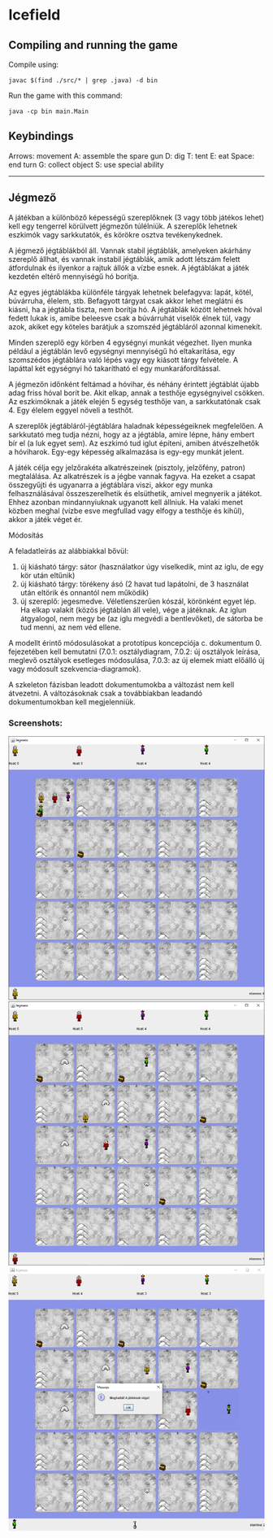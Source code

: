 # Icefield
## Compiling and running the game
Compile using:
```
javac $(find ./src/* | grep .java) -d bin
```
Run the game with this command:
```
java -cp bin main.Main
```

## Keybindings
Arrows: movement
A: assemble the spare gun
D: dig
T: tent
E: eat
Space: end turn
G: collect object
S: use special ability
- - - -

## Jégmező

A játékban a különböző képességű szereplőknek (3 vagy több játékos lehet) kell egy tengerrel körülvett jégmezőn túlélniük. A szereplők lehetnek eszkimók vagy sarkkutatók, és körökre osztva tevékenykednek.

A jégmező jégtáblákból áll. Vannak stabil jégtáblák, amelyeken akárhány szereplő állhat, és vannak instabil jégtáblák, amik adott létszám felett átfordulnak és ilyenkor a rajtuk állók a vízbe esnek. A jégtáblákat a játék kezdetén eltérő mennyiségű hó borítja.

Az egyes jégtáblákba különféle tárgyak lehetnek belefagyva: lapát, kötél, búvárruha, élelem, stb. Befagyott tárgyat csak akkor lehet meglátni és kiásni, ha a jégtábla tiszta, nem borítja hó. A jégtáblák között lehetnek hóval fedett lukak is, amibe beleesve csak a búvárruhát viselők élnek túl, vagy azok, akiket egy köteles barátjuk a szomszéd jégtábláról azonnal kimenekít.

Minden szereplő egy körben 4 egységnyi munkát végezhet. Ilyen munka például a jégtáblán levő egységnyi mennyiségű hó eltakarítása, egy szomszédos jégtáblára való lépés vagy egy kiásott tárgy felvétele. A lapáttal két egységnyi hó takarítható el egy munkaráfordítással.

A jégmezőn időnként feltámad a hóvihar, és néhány érintett jégtáblát újabb adag friss hóval borít be. Akit elkap, annak a testhője egységnyivel csökken. Az eszkimóknak a játék elején 5 egység testhője van, a sarkkutatónak csak 4. Egy élelem eggyel növeli a testhőt.

A szereplők jégtábláról-jégtáblára haladnak képességeiknek megfelelően. A sarkkutató meg tudja nézni, hogy az a jégtábla, amire lépne, hány embert bír el (a luk egyet sem). Az eszkimó tud iglut építeni, amiben átvészelhetők a hóviharok. Egy-egy képesség alkalmazása is egy-egy munkát jelent.

A játék célja egy jelzőrakéta alkatrészeinek (pisztoly, jelzőfény, patron) megtalálása. Az alkatrészek is a jégbe vannak fagyva. Ha ezeket a csapat összegyűjti és ugyanarra a jégtáblára viszi, akkor egy munka felhasználásával összeszerelhetik és elsüthetik, amivel megnyerik a játékot. Ehhez azonban mindannyiuknak ugyanott kell állniuk. Ha valaki menet közben meghal (vízbe esve megfullad vagy elfogy a testhője és kihűl), akkor a játék véget ér.


Módosítás

A feladatleírás az alábbiakkal bővül: 
1) új kiásható tárgy: sátor (használatkor úgy viselkedik, mint az iglu, de egy kör után eltűnik)
2) új kiásható tárgy: törékeny ásó (2 havat tud lapátolni, de 3 használat után eltörik és onnantól nem működik)
3) új szereplő: jegesmedve. Véletlenszerűen kószál, körönként egyet lép. Ha elkap valakit (közös jégtáblán áll vele), vége a játéknak. Az iglun átgyalogol, nem megy be (az iglu megvédi a bentlevőket), de sátorba be tud menni, az nem véd ellene.

A modellt érintő módosulásokat a prototípus koncepciója c. dokumentum 0. fejezetében kell bemutatni (7.0.1: osztálydiagram, 7.0.2: új osztályok leírása, meglevő osztályok esetleges módosulása, 7.0.3: az új elemek miatt előálló új vagy módosult szekvencia-diagramok).

A szkeleton fázisban leadott dokumentumokba a változást nem kell átvezetni. A változásoknak csak a továbbiakban leadandó dokumentumokban kell megjelenniük.

### Screenshots:
![](assets/screenshot1.png)
![](assets/screenshot2.png)
![](assets/screenshot3.png)
